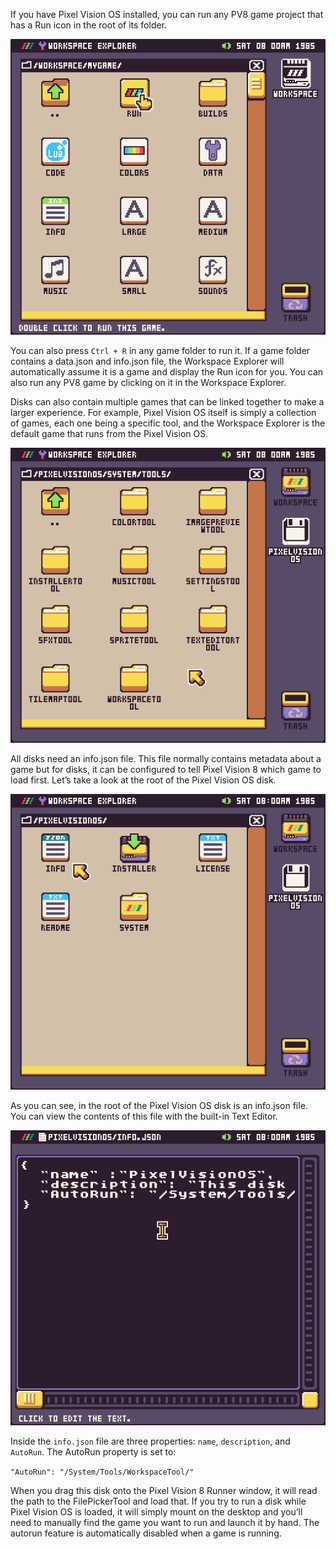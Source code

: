 If you have Pixel Vision OS installed, you can run any PV8 game project that has a Run icon in the root of its folder.

![image alt text](images/RunningGamesPixelVisionOS_image_0.png)

You can also press `Ctrl + R` in any game folder to run it. If a game folder contains a data.json and info.json file, the Workspace Explorer will automatically assume it is a game and display the Run icon for you. You can also run any PV8 game by clicking on it in the Workspace Explorer.

Disks can also contain multiple games that can be linked together to make a larger experience. For example, Pixel Vision OS itself is simply a collection of games, each one being a specific tool, and the Workspace Explorer is the default game that runs from the Pixel Vision OS.

![image alt text](images/RunningGamesPixelVisionOS_image_1.png)

All disks need an info.json file. This file normally contains metadata about a game but for disks, it can be configured to tell Pixel Vision 8 which game to load first. Let’s take a look at the root of the Pixel Vision OS disk. 

![image alt text](images/RunningGamesPixelVisionOS_image_2.png)

As you can see, in the root of the Pixel Vision OS disk is an info.json file. You can view the contents of this file with the built-in Text Editor.

![image alt text](images/RunningGamesPixelVisionOS_image_3.png)

Inside the `info.json` file are three properties: `name`, `description`, and `AutoRun`. The AutoRun property is set to:

`"AutoRun": "/System/Tools/WorkspaceTool/"`

When you drag this disk onto the Pixel Vision 8 Runner window, it will read the path to the FilePickerTool and load that. If you try to run a disk while Pixel Vision OS is loaded, it will simply mount on the desktop and you’ll need to manually find the game you want to run and launch it by hand. The autorun feature is automatically disabled when a game is running.


